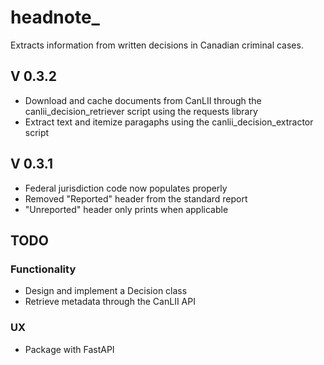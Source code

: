 # headnote_

Extracts information from written decisions in Canadian criminal cases.

## V 0.3.2

* Download and cache documents from CanLII through the
canlii_decision_retriever script using the requests library
* Extract text and itemize paragaphs using the canlii_decision_extractor script

## V 0.3.1

* Federal jurisdiction code now populates properly
* Removed "Reported" header from the standard report
* "Unreported" header only prints when applicable

## TODO

### Functionality

* Design and implement a Decision class
* Retrieve metadata through the CanLII API

### UX

* Package with FastAPI
